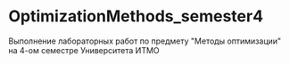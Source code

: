 # OptimizationMethods_semester4
Выполнение лабораторных работ по предмету "Методы оптимизации" на 4-ом семестре Университета ИТМО
